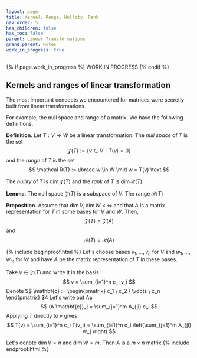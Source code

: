 ```yaml
---
layout: page
title: Kernel, Range, Nullity, Rank
nav_order: 5
has_children: false
has_toc: false
parent: Linear Transformations
grand_parent: Notes
work_in_progress: true
---
```


{% if page.work_in_progress %}
    WORK IN PROGRESS
{% endif %}

## Kernels and ranges of linear transformation 

The most important concepts we encountered for matrices were 
secretly built from linear transformations. 

For example, the null space and range of a matrix. We have 
the following definitions. 

**Definition**. Let $T: V \to W$ be a linear transformation. 
The _null space_ of $T$ is the set 
$$
    \mathcal Z(T) := \lbrace v \in V \mid T(v) = 0 \rbrace
$$
and the _range_ of $T$ is the set 
$$
    \mathcal R(T) := \lbrace w \in W \mid w = T(v) \text
$$

The _nullity_ of $T$ is $\dim \mathcal Z(T)$ and 
the _rank_ of $T$ is $\dim \mathcal R(T)$. 

**Lemma**. The null space $\mathcal Z(T)$ is a subspace of $V$. 
The range $\mathcal R(T)$ 

**Proposition**. Assume that $\dim V, \dim W < \infty$ and that 
$A$ is a matrix representation for $T$ in some bases for $V$ 
and $W$. Then, 
$$
    \mathcal Z(T) = \mathcal Z(A) 
$$
and 
$$
    \mathcal R(T) = \mathcal R(A)
$$

{% include beginproof.html %}
Let's choose bases $v_1,\ldots,v_n$ for $V$ and $w_1,\ldots,w_m$ 
for $W$ and have $A$ be the matrix representation of $T$ in 
these bases. 

Take $v \in \mathcal Z(T)$ and write it in the basis
$$
    v = \sum_{i=1}^n c_i v_i
$$
Denote 
$$
    \mathbf{c} := \begin{pmatrix} c_1 \\ c_2 \\ \vdots \\ c_n \end{pmatrix}
$4
Let's write out $A \mathbf{c}$ 
$$
    (A \mathbf{c})_j = \sum_{j=1}^m A_{ji} c_i
$$
Applying $T$ directly to $v$ gives 
$$
    T(v) = \sum_{i=1}^n c_i T(v_i) = \sum_{i=1}^n c_i \left(\sum_{j=1}^m A_{ji} w_j \right)
$$


Let's denote $\dim V = n$ and $\dim W = m$. Then $A$ is a 
$m \times n$ matrix 
{% include endproof.html %}